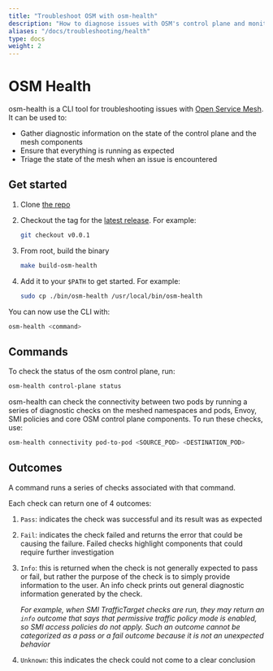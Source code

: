```yaml
---
title: "Troubleshoot OSM with osm-health"
description: "How to diagnose issues with OSM's control plane and monitored resources"
aliases: "/docs/troubleshooting/health"
type: docs
weight: 2
---
```


# OSM Health
osm-health is a CLI tool for troubleshooting issues with [Open Service Mesh](https://github.com/openservicemesh/osm). It can
be used to:
- Gather diagnostic information on the state of the control plane and the mesh components
- Ensure that everything is running as expected 
- Triage the state of the mesh when an issue is encountered

## Get started

1. Clone [the repo](https://github.com/openservicemesh/osm-health)

1. Checkout the tag for the [latest release](https://github.com/openservicemesh/osm-health/releases). For example:
   ```bash
   git checkout v0.0.1
   ```
   
1. From root, build the binary

    ```bash
    make build-osm-health
    ```

1. Add it to your `$PATH` to get started. For example:
    ```bash
    sudo cp ./bin/osm-health /usr/local/bin/osm-health
    ```

You can now use the CLI with:
```bash
osm-health <command>
```

## Commands
To check the status of the osm control plane, run:
```bash
osm-health control-plane status
```

osm-health can check the connectivity between two pods by running a series of diagnostic checks on the meshed namespaces and pods,
Envoy, SMI policies and core OSM control plane components. To run these checks, use:

```bash
osm-health connectivity pod-to-pod <SOURCE_POD> <DESTINATION_POD>
```

## Outcomes
A command runs a series of checks associated with that command.

Each check can return one of 4 outcomes:
1. `Pass`: indicates the check was successful and its result was as expected
1. `Fail`: indicates the check failed and returns the error that could be causing the failure. Failed checks highlight
   components that could require further investigation
1. `Info`: this is returned when the check is not generally expected to pass or fail, but rather the purpose of the
   check is to simply provide information to the user. An info check prints out general diagnostic information generated
   by the check.
   

      _For example, when SMI TrafficTarget checks are run, they may return an `info` outcome that says that permissive
      traffic policy mode is enabled, so SMI access policies do not apply. Such an outcome cannot be categorized as a
      pass or a fail outcome because it is not an unexpected behavior_
1. `Unknown`: this indicates the check could not come to a clear conclusion